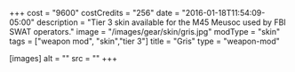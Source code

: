 +++
cost = "9600"
costCredits = "256"
date = "2016-01-18T11:54:09-05:00"
description = "Tier 3 skin available for the M45 Meusoc used by FBI SWAT operators."
image = "/images/gear/skin/gris.jpg"
modType = "skin"
tags = ["weapon mod", "skin","tier 3"]
title = "Gris"
type = "weapon-mod"

[images]
  alt = ""
  src = ""
+++

